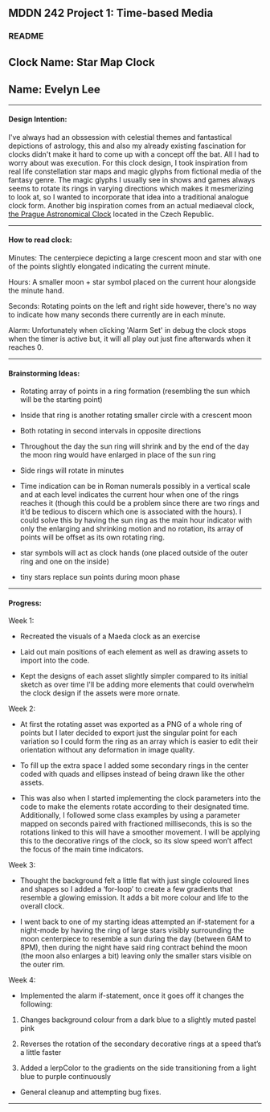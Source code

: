 ## MDDN 242 Project 1: Time-based Media  

### README

## Clock Name: Star Map Clock
## Name: Evelyn Lee

_____________________________________________________________________________________________________
#### Design Intention:
I've always had an obssession with celestial themes and fantastical depictions of astrology, this and also my already existing fascination for clocks didn't make it hard to come up with a concept off the bat. All I had to worry about was execution.
For this clock design, I took inspiration from real life constellation star maps and magic glyphs from fictional media of the fantasy genre. The magic glyphs I usually see in shows and games always seems to rotate its rings in varying directions which makes it mesmerizing to look at, so I wanted to incorporate that idea into a traditional analogue clock form. Another big inspiration comes from an actual mediaeval clock, [the Prague Astronomical Clock](https://www.prague.eu/en/object/places/3129/astronomical-clock) located in the Czech Republic.


_____________________________________________________________________________________________________
#### How to read clock:

Minutes: The centerpiece depicting a large crescent moon and star with one of the points slightly elongated indicating the current minute.

Hours: A smaller moon + star symbol placed on the current hour alongside the minute hand.

Seconds: Rotating points on the left and right side however, there's no way to indicate how many seconds there currently are in each minute.

Alarm: Unfortunately when clicking 'Alarm Set' in debug the clock stops when the timer is active but, it will all play out just fine afterwards when it reaches 0.

_____________________________________________________________________________________________________
#### Brainstorming Ideas: 

- Rotating array of points in a ring formation (resembling the sun which will be the starting point) 

- Inside that ring is another rotating smaller circle with a crescent moon 

- Both rotating in second intervals in opposite directions 

- Throughout the day the sun ring will shrink and by the end of the day the moon ring would have enlarged in place of the sun ring 

- Side rings will rotate in minutes 

- Time indication can be in Roman numerals possibly in a vertical scale and at each level indicates the current hour when one of the rings reaches it (though this could be a problem since there are two rings and it’d be tedious to discern which one is associated with the hours). I could solve this by having the sun ring as the main hour indicator with only the enlarging and shrinking motion and no rotation, its array of points will be offset as its own rotating ring.

- star symbols will act as clock hands (one placed outside of the outer ring and one on the inside) 

- tiny stars replace sun points during moon phase 

 
_____________________________________________________________________________________________________
#### Progress:  

Week 1: 

- Recreated the visuals of a Maeda clock as an exercise
- Laid out main positions of each element as well as drawing assets to import into the code. 

- Kept the designs of each asset slightly simpler compared to its initial sketch as over time I'll be adding more elements that could overwhelm the clock design if the assets were more ornate. 

 

Week 2: 

- At first the rotating asset was exported as a PNG of a whole ring of points but I later decided to export just the singular point for each variation so I could form the ring as an array which is easier to edit their orientation without any deformation in image quality. 

- To fill up the extra space I added some secondary rings in the center coded with quads and ellipses instead of being drawn like the other assets. 

- This was also when I started implementing the clock parameters into the code to make the elements rotate according to their designated time. Additionally, I followed some class examples by using a parameter mapped on seconds paired with fractioned milliseconds, this is so the rotations linked to this will have a smoother movement. I will be applying this to the decorative rings of the clock, so its slow speed won’t affect the focus of the main time indicators. 

 

Week 3: 

- Thought the background felt a little flat with just single coloured lines and shapes so I added a ‘for-loop’ to create a few gradients that resemble a glowing emission. It adds a bit more colour and life to the overall clock. 

- I went back to one of my starting ideas attempted an if-statement for a night-mode by having the ring of large stars visibly surrounding the moon centerpiece to resemble a sun during the day (between 6AM to 8PM), then during the night have said ring contract behind the moon (the moon also enlarges a bit) leaving only the smaller stars visible on the outer rim. 

 

Week 4: 

- Implemented the alarm if-statement, once it goes off it changes the following: 
1. Changes background colour from a dark blue to a slightly muted pastel pink 

2. Reverses the rotation of the secondary decorative rings at a speed that’s a little faster 

3. Added a lerpColor to the gradients on the side transitioning from a light blue to purple continuously 

- General cleanup and attempting bug fixes.

_____________________________________________________________________________________________________